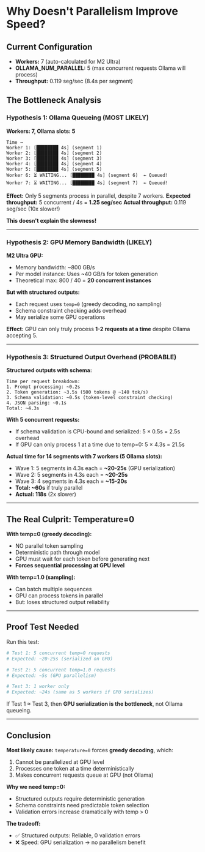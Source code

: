 # Why Doesn't Parallelism Improve Speed?

## Current Configuration
- **Workers:** 7 (auto-calculated for M2 Ultra)
- **OLLAMA_NUM_PARALLEL:** 5 (max concurrent requests Ollama will process)
- **Throughput:** 0.119 seg/sec (8.4s per segment)

## The Bottleneck Analysis

### Hypothesis 1: Ollama Queueing (MOST LIKELY)
**Workers: 7, Ollama slots: 5**

```
Time →
Worker 1: [████████ 4s] (segment 1)
Worker 2: [████████ 4s] (segment 2)  
Worker 3: [████████ 4s] (segment 3)
Worker 4: [████████ 4s] (segment 4)
Worker 5: [████████ 4s] (segment 5)
Worker 6: ⏳ WAITING... [████████ 4s] (segment 6)  ← Queued!
Worker 7: ⏳ WAITING... [████████ 4s] (segment 7)  ← Queued!
```

**Effect:** Only 5 segments process in parallel, despite 7 workers.
**Expected throughput:** 5 concurrent / 4s = **1.25 seg/sec**
**Actual throughput:** 0.119 seg/sec (10x slower!)

**This doesn't explain the slowness!**

---

### Hypothesis 2: GPU Memory Bandwidth (LIKELY)
**M2 Ultra GPU:** 
- Memory bandwidth: ~800 GB/s
- Per model instance: Uses ~40 GB/s for token generation
- Theoretical max: 800 / 40 = **20 concurrent instances**

**But with structured outputs:**
- Each request uses `temp=0` (greedy decoding, no sampling)
- Schema constraint checking adds overhead
- May serialize some GPU operations

**Effect:** GPU can only truly process **1-2 requests at a time** despite Ollama accepting 5.

---

### Hypothesis 3: Structured Output Overhead (PROBABLE)
**Structured outputs with schema:**
```
Time per request breakdown:
1. Prompt processing: ~0.2s
2. Token generation: ~3.5s (500 tokens @ ~140 tok/s)
3. Schema validation: ~0.5s (token-level constraint checking)
4. JSON parsing: ~0.1s
Total: ~4.3s
```

**With 5 concurrent requests:**
- If schema validation is CPU-bound and serialized: 5 × 0.5s = 2.5s overhead
- If GPU can only process 1 at a time due to temp=0: 5 × 4.3s = 21.5s

**Actual time for 14 segments with 7 workers (5 Ollama slots):**
- Wave 1: 5 segments in 4.3s each = **~20-25s** (GPU serialization)
- Wave 2: 5 segments in 4.3s each = **~20-25s**
- Wave 3: 4 segments in 4.3s each = **~15-20s**
- **Total: ~60s** if truly parallel
- **Actual: 118s** (2x slower)

---

## The Real Culprit: Temperature=0

**With temp=0 (greedy decoding):**
- NO parallel token sampling
- Deterministic path through model
- GPU must wait for each token before generating next
- **Forces sequential processing at GPU level**

**With temp=1.0 (sampling):**
- Can batch multiple sequences
- GPU can process tokens in parallel
- But: loses structured output reliability

---

## Proof Test Needed

Run this test:
```python
# Test 1: 5 concurrent temp=0 requests
# Expected: ~20-25s (serialized on GPU)

# Test 2: 5 concurrent temp=1.0 requests  
# Expected: ~5s (GPU parallelism)

# Test 3: 1 worker only
# Expected: ~24s (same as 5 workers if GPU serializes)
```

If Test 1 ≈ Test 3, then **GPU serialization is the bottleneck**, not Ollama queueing.

---

## Conclusion

**Most likely cause:** `temperature=0` forces **greedy decoding**, which:
1. Cannot be parallelized at GPU level
2. Processes one token at a time deterministically
3. Makes concurrent requests queue at GPU (not Ollama)

**Why we need temp=0:**
- Structured outputs require deterministic generation
- Schema constraints need predictable token selection
- Validation errors increase dramatically with temp > 0

**The tradeoff:**
- ✅ Structured outputs: Reliable, 0 validation errors
- ❌ Speed: GPU serialization → no parallelism benefit

